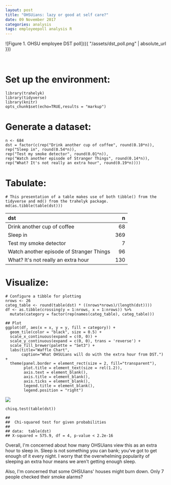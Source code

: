 ```yaml
---
layout: post
title: "OHSUians: lazy or good at self care?"
date: 09 November 2017
categories: analysis
tags: employeepoll analysis R
---
```


![Figure 1. OHSU employee DST poll]({{ "/assets/dst_poll.png" | absolute_url }})

<br>

Set up the environment:
=======================

    library(trahelyk)
    library(tidyverse)
    library(knitr)
    opts_chunk$set(echo=TRUE,results = "markup")

Generate a dataset:
===================

    n <- 684
    dst = factor(c(rep("Drink another cup of coffee", round(0.10*n)),
    rep("Sleep in", round(0.54*n)),
    rep("Test my smoke detector", round(0.01*n)),
    rep("Watch another episode of Stranger Things", round(0.14*n)),
    rep("What? It's not really an extra hour", round(0.19*n))))

Tabulate:
=========

    # This presentation of a table makes use of both tibble() from the tidyverse and md() from the trahelyk package.
    md(as.tibble(table(dst)))

<table>
<thead>
<tr class="header">
<th align="left">dst</th>
<th align="right">n</th>
</tr>
</thead>
<tbody>
<tr class="odd">
<td align="left">Drink another cup of coffee</td>
<td align="right">68</td>
</tr>
<tr class="even">
<td align="left">Sleep in</td>
<td align="right">369</td>
</tr>
<tr class="odd">
<td align="left">Test my smoke detector</td>
<td align="right">7</td>
</tr>
<tr class="even">
<td align="left">Watch another episode of Stranger Things</td>
<td align="right">96</td>
</tr>
<tr class="odd">
<td align="left">What? It's not really an extra hour</td>
<td align="right">130</td>
</tr>
</tbody>
</table>

Visualize:
==========

    # Configure a tibble for plotting
    nrows <- 26
    categ_table <- round(table(dst) * ((nrows*nrows)/(length(dst))))
    df <- as.tibble(crossing(y = 1:nrows, x = 1:nrows)) %>%
      mutate(category = factor(rep(names(categ_table), categ_table)))

    ## Plot
    ggplot(df, aes(x = x, y = y, fill = category)) + 
      geom_tile(color = "black", size = 0.5) +
      scale_x_continuous(expand = c(0, 0)) +
      scale_y_continuous(expand = c(0, 0), trans = 'reverse') +
      scale_fill_brewer(palette = "Set3") +
      labs(title="Waffle Chart", 
           caption="What OHSUians will do with the extra hour from DST.") +
      theme(panel.border = element_rect(size = 2, fill="transparent"),
            plot.title = element_text(size = rel(1.2)),
            axis.text = element_blank(),
            axis.title = element_blank(),
            axis.ticks = element_blank(),
            legend.title = element_blank(),
            legend.position = "right")

![](dst_files/figure-markdown_strict/unnamed-chunk-4-1.png)

    chisq.test(table(dst))

    ## 
    ##  Chi-squared test for given probabilities
    ## 
    ## data:  table(dst)
    ## X-squared = 575.9, df = 4, p-value < 2.2e-16

Overall, I'm concerned about how many OHSUians view this as an extra
hour to sleep in. Sleep is not something you can bank; you've got to get
enough of it every night. I worry that the overwhelming popularity of
sleeping an extra hour means we aren't getting enough sleep.

Also, I'm concerned that some OHSUians' houses might burn down. Only 7
people checked their smoke alarms?
